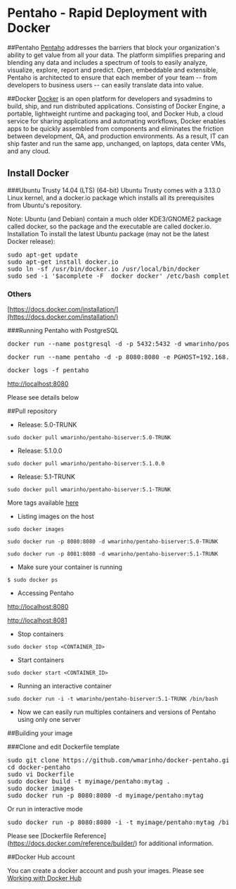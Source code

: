 Pentaho - Rapid Deployment with Docker 
=====================

##Pentaho
[Pentaho](http://www.pentaho.com/) addresses the barriers that block your organization's ability to get value from all your data.  The platform simplifies preparing and blending any data and includes a spectrum of tools to easily analyze, visualize, explore, report and predict. Open, embeddable and extensible, Pentaho is architected to ensure that each member of your team -- from developers to business users -- can easily translate data into value. 

##Docker
[Docker](http://www.docker.com/) is an open platform for developers and sysadmins to build, ship, and run distributed applications. Consisting of Docker Engine, a portable, lightweight runtime and packaging tool, and Docker Hub, a cloud service for sharing applications and automating workflows, Docker enables apps to be quickly assembled from components and eliminates the friction between development, QA, and production environments. As a result, IT can ship faster and run the same app, unchanged, on laptops, data center VMs, and any cloud.

## Install Docker

###Ubuntu Trusty 14.04 (LTS) (64-bit)
Ubuntu Trusty comes with a 3.13.0 Linux kernel, and a docker.io package which installs all its prerequisites from Ubuntu's repository.

Note: Ubuntu (and Debian) contain a much older KDE3/GNOME2 package called docker, so the package and the executable are called docker.io.
Installation
To install the latest Ubuntu package (may not be the latest Docker release):

<pre>
sudo apt-get update
sudo apt-get install docker.io
sudo ln -sf /usr/bin/docker.io /usr/local/bin/docker
sudo sed -i '$acomplete -F _docker docker' /etc/bash_completion.d/docker.io
</pre>


### Others
[https://docs.docker.com/installation/](https://docs.docker.com/installation/)

###Running Pentaho with PostgreSQL
<pre>
docker run --name postgresql -d -p 5432:5432 -d wmarinho/postgresql:9.3
</pre>
<pre>
docker run --name pentaho -d -p 8080:8080 -e PGHOST=192.168.1.110 wmarinho/pentaho-biserver:5.1-TRUNK
</pre>
<pre>
docker logs -f pentaho
</pre>

[http://localhost:8080](http://localhost:8080)

Please see details below

##Pull repository
* Release: 5.0-TRUNK

`sudo docker pull wmarinho/pentaho-biserver:5.0-TRUNK`

* Release: 5.1.0.0

`sudo docker pull wmarinho/pentaho-biserver:5.1.0.0`

* Release: 5.1-TRUNK

`sudo docker pull wmarinho/pentaho-biserver:5.1-TRUNK`

More tags available [here](https://registry.hub.docker.com/u/wmarinho/pentaho/tags/manage/)

* Listing images on the host

`sudo docker images`



`sudo docker run -p 8080:8080 -d wmarinho/pentaho-biserver:5.0-TRUNK`

`sudo docker run -p 8081:8080 -d wmarinho/pentaho-biserver:5.1-TRUNK`


* Make sure your container is running

`$ sudo docker ps`


* Accessing Pentaho

 [http://localhost:8080](http://localhost:8080)

 [http://localhost:8081](http://localhost:8081)


* Stop containers

`sudo docker stop <CONTAINER_ID>`

* Start containers

`sudo docker start <CONTAINER_ID>`


* Running an interactive container

`sudo docker run -i -t wmarinho/pentaho-biserver:5.1-TRUNK /bin/bash`





* Now we can easily run multiples containers and versions of Pentaho using only one server

##Building your image

###Clone and edit Dockerfile template

<pre>
sudo git clone https://github.com/wmarinho/docker-pentaho.git
cd docker-pentaho
sudo vi Dockerfile
sudo docker build -t myimage/pentaho:mytag .
sudo docker images
sudo docker run -p 8080:8080 -d myimage/pentaho:mytag
</pre>

Or run in interactive mode

<pre>
sudo docker run -p 8080:8080 -i -t myimage/pentaho:mytag /bin/bash
</pre>

Please see [Dockerfile Reference] (https://docs.docker.com/reference/builder/) for additional information.


##Docker Hub account

You can create a docker account and push your images. Please see [Working with Docker Hub](https://docs.docker.com/userguide/dockerrepos/)
